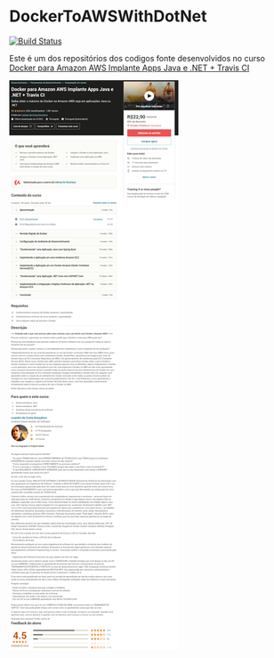 # DockerToAWSWithDotNet

[![Build Status](https://travis-ci.org/leandrocgsi/DockerToAWSWithDotNet.svg?branch=master)](https://travis-ci.org/leandrocgsi/DockerToAWSWithDotNet)

Este é um dos repositórios dos codigos fonte desenvolvidos no curso [Docker para Amazon AWS Implante Apps Java e .NET + Travis CI](https://www.udemy.com/docker-para-amazon-aws-implante-aplicacoes-java-e-net/?couponCode=GTHB_FLASH_SALE2019)

[<img src="https://github.com/leandrocgsi/DockerToAWSWithDotNet/blob/master/Images/udemy.png?raw=true">](https://www.udemy.com/docker-para-amazon-aws-implante-aplicacoes-java-e-net/?couponCode=GTHB_FLASH_SALE2019)
